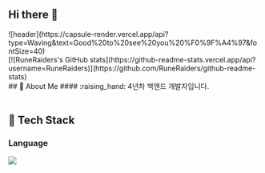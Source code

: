 ## Hi there 👋

<div>
<!-- Header -->
  ![header](https://capsule-render.vercel.app/api?type=Waving&text=Good%20to%20see%20you%20%F0%9F%A4%97&fontSize=40)
</div>
<div>
  [![RuneRaiders's GitHub stats](https://github-readme-stats.vercel.app/api?username=RuneRaiders)](https://github.com/RuneRaiders/github-readme-stats)
</div>

<div>
  <!-- Body -->
  ## 👀 About Me
  #### :raising_hand: 4년차 백엔드 개발자입니다.
  <br/>
  <br/>

  ## 🧱 Tech Stack
  ### Language
  <!--JavaScript-->
  <img src="https://img.shields.io/badge/JavaScript-F7DF1E?style=flat-square&logo=JavaScript&logoColor=white"/>

</div>

<!--
**RuneRaiders/RuneRaiders** is a ✨ _special_ ✨ repository because its `README.md` (this file) appears on your GitHub profile.

Here are some ideas to get you started:

- 🔭 I’m currently working on ...
- 🌱 I’m currently learning ...
- 👯 I’m looking to collaborate on ...
- 🤔 I’m looking for help with ...
- 💬 Ask me about ...
- 📫 How to reach me: ...
- 😄 Pronouns: ...
- ⚡ Fun fact: ...
-->
